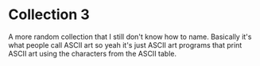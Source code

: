 # Collection 3

A more random collection that I still don't know how to name. Basically it's what people call ASCII art so yeah it's just ASCII art programs that print ASCII art using the characters from the ASCII table.
